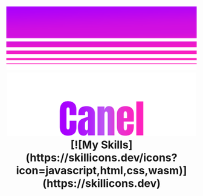 <h1 align="center">
    <img src="https://github.com/maybecanel/canel.cloud/blob/main/images/header.png?raw=true" width="1000">
    <br>
    <img src="https://github.com/maybecanel/canel.cloud/blob/main/images/title.png?raw=true" width="500">
    <br>
    [![My Skills](https://skillicons.dev/icons?icon=javascript,html,css,wasm)](https://skillicons.dev)
</h1>
